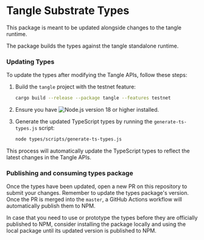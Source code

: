 # Tangle Substrate Types

This package is meant to be updated alongside changes to the tangle runtime.

The package builds the types against the tangle standalone runtime.

### Updating Types

To update the types after modifying the Tangle APIs, follow these steps:

1. Build the `tangle` project with the testnet feature:

   ```bash
   cargo build --release --package tangle --features testnet
   ```

2. Ensure you have ![Node.js](https://nodejs.org/) version 18 or higher installed.

3. Generate the updated TypeScript types by running the `generate-ts-types.js` script:

   ```bash
   node types/scripts/generate-ts-types.js
   ```

This process will automatically update the TypeScript types to reflect the latest changes in the Tangle APIs.

### Publishing and consuming types package

Once the types have been updated, open a new PR on this repository to submit your changes. Remember to update the types package's version. Once the PR is merged into the `master`, a GitHub Actions workflow will automatically publish them to NPM.

In case that you need to use or prototype the types before they are officially published to NPM, consider installing the package locally and using the local package until its updated version is published to NPM.

